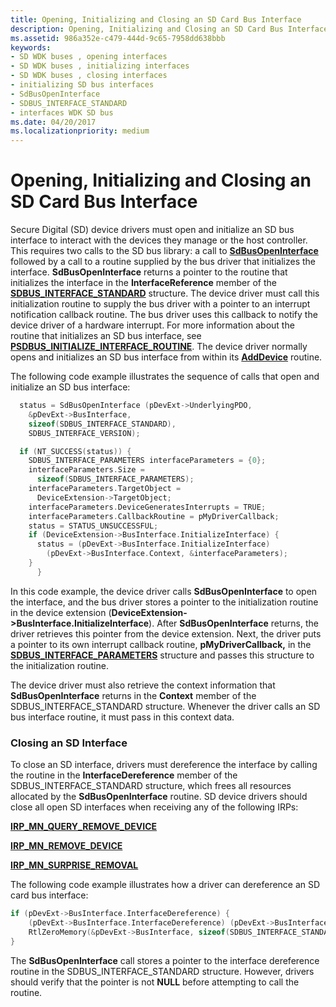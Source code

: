 ```yaml
---
title: Opening, Initializing and Closing an SD Card Bus Interface
description: Opening, Initializing and Closing an SD Card Bus Interface
ms.assetid: 986a352e-c479-444d-9c65-7958dd638bbb
keywords:
- SD WDK buses , opening interfaces
- SD WDK buses , initializing interfaces
- SD WDK buses , closing interfaces
- initializing SD bus interfaces
- SdBusOpenInterface
- SDBUS_INTERFACE_STANDARD
- interfaces WDK SD bus
ms.date: 04/20/2017
ms.localizationpriority: medium
---
```


# Opening, Initializing and Closing an SD Card Bus Interface


Secure Digital (SD) device drivers must open and initialize an SD bus interface to interact with the devices they manage or the host controller. This requires two calls to the SD bus library: a call to [**SdBusOpenInterface**](https://docs.microsoft.com/windows-hardware/drivers/ddi/content/ntddsd/nf-ntddsd-sdbusopeninterface) followed by a call to a routine supplied by the bus driver that initializes the interface. **SdBusOpenInterface** returns a pointer to the routine that initializes the interface in the **InterfaceReference** member of the [**SDBUS\_INTERFACE\_STANDARD**](https://docs.microsoft.com/previous-versions/windows/hardware/drivers/ff537923(v=vs.85)) structure. The device driver must call this initialization routine to supply the bus driver with a pointer to an interrupt notification callback routine. The bus driver uses this callback to notify the device driver of a hardware interrupt. For more information about the routine that initializes an SD bus interface, see [**PSDBUS\_INITIALIZE\_INTERFACE\_ROUTINE**](https://docs.microsoft.com/windows-hardware/drivers/ddi/content/ntddsd/nc-ntddsd-psdbus_initialize_interface_routine). The device driver normally opens and initializes an SD bus interface from within its [**AddDevice**](https://docs.microsoft.com/windows-hardware/drivers/ddi/content/wdm/nc-wdm-driver_add_device) routine.

The following code example illustrates the sequence of calls that open and initialize an SD bus interface:

```cpp
  status = SdBusOpenInterface (pDevExt->UnderlyingPDO,
    &pDevExt->BusInterface,
    sizeof(SDBUS_INTERFACE_STANDARD),
    SDBUS_INTERFACE_VERSION);

  if (NT_SUCCESS(status)) {
    SDBUS_INTERFACE_PARAMETERS interfaceParameters = {0};
    interfaceParameters.Size = 
      sizeof(SDBUS_INTERFACE_PARAMETERS);
    interfaceParameters.TargetObject = 
      DeviceExtension->TargetObject;
    interfaceParameters.DeviceGeneratesInterrupts = TRUE;
    interfaceParameters.CallbackRoutine = pMyDriverCallback;
    status = STATUS_UNSUCCESSFUL;
    if (DeviceExtension->BusInterface.InitializeInterface) {
      status = (pDevExt->BusInterface.InitializeInterface)
        (pDevExt->BusInterface.Context, &interfaceParameters);
    }
      }
```

In this code example, the device driver calls **SdBusOpenInterface** to open the interface, and the bus driver stores a pointer to the initialization routine in the device extension (**DeviceExtension-&gt;BusInterface.InitializeInterface**). After **SdBusOpenInterface** returns, the driver retrieves this pointer from the device extension. Next, the driver puts a pointer to its own interrupt callback routine, **pMyDriverCallback,** in the [**SDBUS\_INTERFACE\_PARAMETERS**](https://docs.microsoft.com/previous-versions/windows/hardware/drivers/ff537919(v=vs.85)) structure and passes this structure to the initialization routine.

The device driver must also retrieve the context information that **SdBusOpenInterface** returns in the **Context** member of the SDBUS\_INTERFACE\_STANDARD structure. Whenever the driver calls an SD bus interface routine, it must pass in this context data.

### Closing an SD Interface

To close an SD interface, drivers must dereference the interface by calling the routine in the **InterfaceDereference** member of the SDBUS\_INTERFACE\_STANDARD structure, which frees all resources allocated by the **SdBusOpenInterface** routine. SD device drivers should close all open SD interfaces when receiving any of the following IRPs:

[**IRP\_MN\_QUERY\_REMOVE\_DEVICE**](https://docs.microsoft.com/windows-hardware/drivers/kernel/irp-mn-query-remove-device)

[**IRP\_MN\_REMOVE\_DEVICE**](https://docs.microsoft.com/windows-hardware/drivers/kernel/irp-mn-remove-device)

[**IRP\_MN\_SURPRISE\_REMOVAL**](https://docs.microsoft.com/windows-hardware/drivers/kernel/irp-mn-surprise-removal)

The following code example illustrates how a driver can dereference an SD card bus interface:

```cpp
if (pDevExt->BusInterface.InterfaceDereference) {
    (pDevExt->BusInterface.InterfaceDereference) (pDevExt->BusInterface.Context);
    RtlZeroMemory(&pDevExt->BusInterface, sizeof(SDBUS_INTERFACE_STANDARD));
}
```

The **SdBusOpenInterface** call stores a pointer to the interface dereference routine in the SDBUS\_INTERFACE\_STANDARD structure. However, drivers should verify that the pointer is not **NULL** before attempting to call the routine.

 

 




